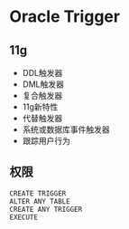 # Oracle Trigger

## 11g

- DDL触发器
- DML触发器
- 复合触发器
 - 11g新特性
- 代替触发器
- 系统或数据库事件触发器
 - 跟踪用户行为

## 权限

```
CREATE TRIGGER
ALTER ANY TABLE
CREATE ANY TRIGGER
EXECUTE
```



